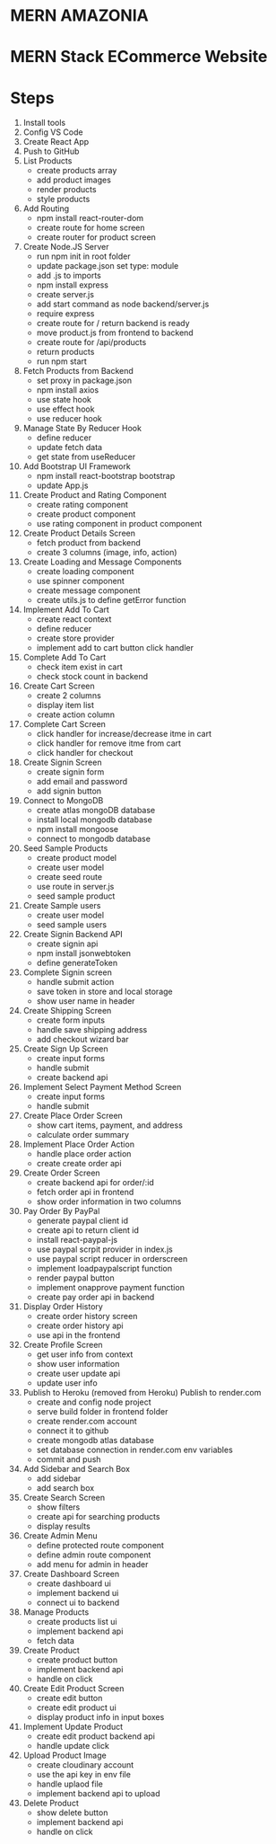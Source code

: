 # MERN AMAZONIA

# MERN Stack ECommerce Website

# Steps

1. Install tools
2. Config VS Code
3. Create React App
4. Push to GitHub
5. List Products
   - create products array
   - add product images
   - render products
   - style products
6. Add Routing
   - npm install react-router-dom
   - create route for home screen
   - create router for product screen
7. Create Node.JS Server
   - run npm init in root folder
   - update package.json set type: module
   - add .js to imports
   - npm install express
   - create server.js
   - add start command as node backend/server.js
   - require express
   - create route for / return backend is ready
   - move product.js from frontend to backend
   - create route for /api/products
   - return products
   - run npm start
8. Fetch Products from Backend
   - set proxy in package.json
   - npm install axios
   - use state hook
   - use effect hook
   - use reducer hook
9. Manage State By Reducer Hook
   - define reducer
   - update fetch data
   - get state from useReducer
10. Add Bootstrap UI Framework
    - npm install react-bootstrap bootstrap
    - update App.js
11. Create Product and Rating Component
    - create rating component
    - create product component
    - use rating component in product component
12. Create Product Details Screen
    - fetch product from backend
    - create 3 columns (image, info, action)
13. Create Loading and Message Components
    - create loading component
    - use spinner component
    - create message component
    - create utils.js to define getError function
14. Implement Add To Cart
    - create react context
    - define reducer
    - create store provider
    - implement add to cart button click handler
15. Complete Add To Cart
    - check item exist in cart
    - check stock count in backend
16. Create Cart Screen
    - create 2 columns
    - display item list
    - create action column
17. Complete Cart Screen
    - click handler for increase/decrease itme in cart
    - click handler for remove itme from cart
    - click handler for checkout
18. Create Signin Screen
    - create signin form
    - add email and password
    - add signin button
19. Connect to MongoDB
    - create atlas mongoDB database
    - install local mongodb database
    - npm install mongoose
    - connect to mongodb database
20. Seed Sample Products
    - create product model
    - create user model
    - create seed route
    - use route in server.js
    - seed sample product
21. Create Sample users
    - create user model
    - seed sample users
22. Create Signin Backend API
    - create signin api
    - npm install jsonwebtoken
    - define generateToken
23. Complete Signin screen
    - handle submit action
    - save token in store and local storage
    - show user name in header
24. Create Shipping Screen
    - create form inputs
    - handle save shipping address
    - add checkout wizard bar
25. Create Sign Up Screen
    - create input forms
    - handle submit
    - create backend api
26. Implement Select Payment Method Screen
    - create input forms
    - handle submit
27. Create Place Order Screen
    - show cart items, payment, and address
    - calculate order summary
28. Implement Place Order Action
    - handle place order action
    - create create order api
29. Create Order Screen
    - create backend api for order/:id
    - fetch order api in frontend
    - show order information in two columns
30. Pay Order By PayPal
    - generate paypal client id
    - create api to return client id
    - install react-paypal-js
    - use paypal scrpit provider in index.js
    - use paypal script reducer in orderscreen
    - implement loadpaypalscript function
    - render paypal button
    - implement onapprove payment function
    - create pay order api in backend
31. Display Order History
    - create order history screen
    - create order history api
    - use api in the frontend
32. Create Profile Screen
    - get user info from context
    - show user information
    - create user update api
    - update user info
33. Publish to Heroku (removed from Heroku)
    Publish to render.com
    - create and config node project
    - serve build folder in frontend folder
    - create render.com account
    - connect it to github
    - create mongodb atlas database
    - set database connection in render.com env variables
    - commit and push
34. Add Sidebar and Search Box
    - add sidebar
    - add search box
35. Create Search Screen
    - show filters
    - create api for searching products
    - display results
36. Create Admin Menu
    - define protected route component
    - define admin route component
    - add menu for admin in header
37. Create Dashboard Screen
    - create dashboard ui
    - implement backend ui
    - connect ui to backend
38. Manage Products
    - create products list ui
    - implement backend api
    - fetch data
39. Create Product
    - create product button
    - implement backend api
    - handle on click
40. Create Edit Product Screen
    - create edit button
    - create edit product ui
    - display product info in input boxes
41. Implement Update Product
    - create edit product backend api
    - handle update click
42. Upload Product Image
    - create cloudinary account
    - use the api key in env file
    - handle uplaod file
    - implement backend api to upload
43. Delete Product
    - show delete button
    - implement backend api
    - handle on click

